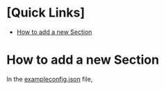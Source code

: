 # [Quick Links]
- [How to add a new Section](#)


# How to add a new Section
In the [exampleconfig.json](exampleconfig.json) file, 